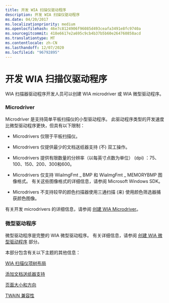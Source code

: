 ```yaml
---
title: 开发 WIA 扫描仪驱动程序
description: 开发 WIA 扫描仪驱动程序
ms.date: 04/20/2017
ms.localizationpriority: medium
ms.openlocfilehash: 46e7c8124906f96085d493ceafa3491e8fc9740a
ms.sourcegitcommit: 418e6617e2a695c9cb4b37b5b60e264760858acd
ms.translationtype: MT
ms.contentlocale: zh-CN
ms.lasthandoff: 12/07/2020
ms.locfileid: "96792895"
---
```

# <a name="developing-a-wia-scanner-driver"></a>开发 WIA 扫描仪驱动程序





WIA 扫描器驱动程序开发人员可以创建 WIA microdriver 或 WIA 微型驱动程序。

### <a name="microdriver"></a>Microdriver

Microdriver 是支持简单平板扫描仪的小型驱动程序。 此驱动程序类型的开发速度比微型驱动程序更快，但具有以下限制：

-   Microdrivers 仅限于平板扫描仪。

-   Microdrivers 仅提供最少的文档送纸器支持 (不) 双工操作。

-   Microdrivers 提供有限数量的分辨率（以每英寸点数为单位） (dpi) ：75、100、150、200、300和600。

-   Microdrivers 仅支持 WiaImgFmt \_ BMP 和 WiaImgFmt \_ MEMORYBMP 图像格式。 有关这些图像格式的详细信息，请参阅 Microsoft Windows SDK。

-   Microdrivers 不支持较早的颜色扫描器使用三通扫描 (来) 使用颜色筛选器捕获颜色图像。

有关开发 microdrivers 的详细信息，请参阅 [创建 WIA Microdriver](creating-a-wia-microdriver.md)。

### <a name="minidriver"></a>微型驱动程序

微型驱动程序是完整的 WIA 微型驱动程序。 有关详细信息，请参阅 [创建 WIA 微型驱动程序](creating-a-wia-minidriver.md) 部分。

本部分包含有关以下主题的其他信息：

[WIA 扫描仪项树布局](wia-scanner-item-tree-layout.md)

[添加文档送纸器支持](adding-document-feeder-support.md)

[页面大小和方向](page-size-and-orientation.md)

[TWAIN 兼容性](twain-compatibility.md)

 

 




